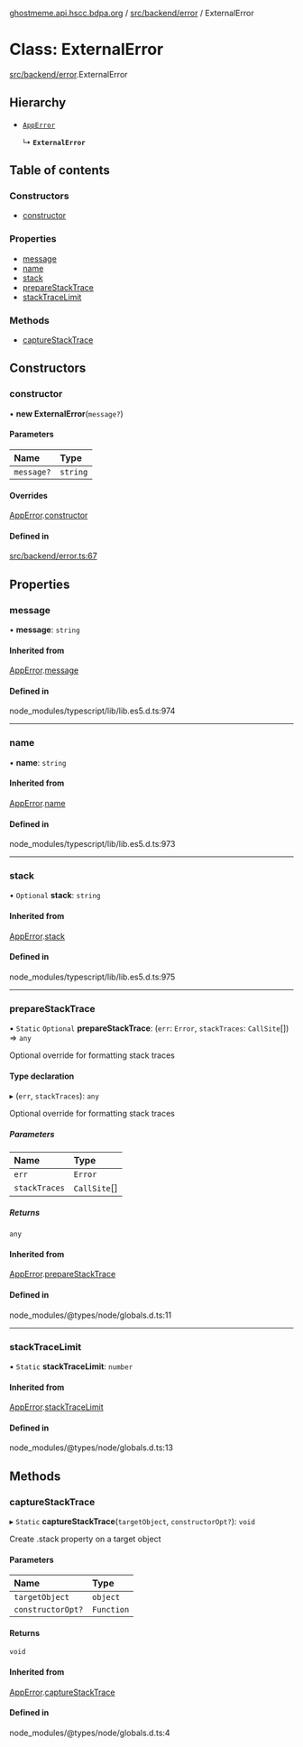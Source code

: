 [ghostmeme.api.hscc.bdpa.org](../README.md) / [src/backend/error](../modules/src_backend_error.md) / ExternalError

# Class: ExternalError

[src/backend/error](../modules/src_backend_error.md).ExternalError

## Hierarchy

- [`AppError`](src_backend_error.AppError.md)

  ↳ **`ExternalError`**

## Table of contents

### Constructors

- [constructor](src_backend_error.ExternalError.md#constructor)

### Properties

- [message](src_backend_error.ExternalError.md#message)
- [name](src_backend_error.ExternalError.md#name)
- [stack](src_backend_error.ExternalError.md#stack)
- [prepareStackTrace](src_backend_error.ExternalError.md#preparestacktrace)
- [stackTraceLimit](src_backend_error.ExternalError.md#stacktracelimit)

### Methods

- [captureStackTrace](src_backend_error.ExternalError.md#capturestacktrace)

## Constructors

### constructor

• **new ExternalError**(`message?`)

#### Parameters

| Name | Type |
| :------ | :------ |
| `message?` | `string` |

#### Overrides

[AppError](src_backend_error.AppError.md).[constructor](src_backend_error.AppError.md#constructor)

#### Defined in

[src/backend/error.ts:67](https://github.com/nhscc/ghostmeme.api.hscc.bdpa.org/blob/311fb73/src/backend/error.ts#L67)

## Properties

### message

• **message**: `string`

#### Inherited from

[AppError](src_backend_error.AppError.md).[message](src_backend_error.AppError.md#message)

#### Defined in

node_modules/typescript/lib/lib.es5.d.ts:974

___

### name

• **name**: `string`

#### Inherited from

[AppError](src_backend_error.AppError.md).[name](src_backend_error.AppError.md#name)

#### Defined in

node_modules/typescript/lib/lib.es5.d.ts:973

___

### stack

• `Optional` **stack**: `string`

#### Inherited from

[AppError](src_backend_error.AppError.md).[stack](src_backend_error.AppError.md#stack)

#### Defined in

node_modules/typescript/lib/lib.es5.d.ts:975

___

### prepareStackTrace

▪ `Static` `Optional` **prepareStackTrace**: (`err`: `Error`, `stackTraces`: `CallSite`[]) => `any`

Optional override for formatting stack traces

#### Type declaration

▸ (`err`, `stackTraces`): `any`

Optional override for formatting stack traces

##### Parameters

| Name | Type |
| :------ | :------ |
| `err` | `Error` |
| `stackTraces` | `CallSite`[] |

##### Returns

`any`

#### Inherited from

[AppError](src_backend_error.AppError.md).[prepareStackTrace](src_backend_error.AppError.md#preparestacktrace)

#### Defined in

node_modules/@types/node/globals.d.ts:11

___

### stackTraceLimit

▪ `Static` **stackTraceLimit**: `number`

#### Inherited from

[AppError](src_backend_error.AppError.md).[stackTraceLimit](src_backend_error.AppError.md#stacktracelimit)

#### Defined in

node_modules/@types/node/globals.d.ts:13

## Methods

### captureStackTrace

▸ `Static` **captureStackTrace**(`targetObject`, `constructorOpt?`): `void`

Create .stack property on a target object

#### Parameters

| Name | Type |
| :------ | :------ |
| `targetObject` | `object` |
| `constructorOpt?` | `Function` |

#### Returns

`void`

#### Inherited from

[AppError](src_backend_error.AppError.md).[captureStackTrace](src_backend_error.AppError.md#capturestacktrace)

#### Defined in

node_modules/@types/node/globals.d.ts:4

